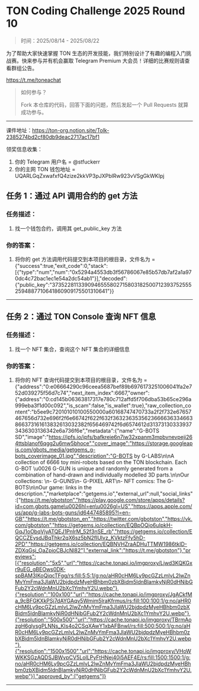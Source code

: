# TON Coding Challenge 2025 Round 10

> 时间：2025/08/14 - 2025/08/22

为了帮助大家快速掌握 TON 生态的开发技能，我们特别设计了有趣的编程入门挑战赛。快来参与并有机会赢取 Telegram Premium 大会员！详细的比赛规则请查看群组公告。

https://t.me/toneachat

> 如何参与？
>
> Fork 本仓库的代码，回答下面的问题，然后发起一个 Pull Requests 就算成功参与。

---

课件地址：https://ton-org.notion.site/Tolk-2385274bd2cf80db9deac2717ac17bf1

领奖信息收集：
1. 你的 Telegram 用户名 = @stfuckerr
2. 你的主网 TON 钱包地址 = UQARLGqZxwafxfQ4zize2kkVP3pJXPblRw923vVSgGkWKIpj


## 任务 1：通过 API 调用合约的 get 方法
### 任务描述：

1. 找一个钱包合约，调用其 get_public_key 方法

### 你的答案：

1. 将你的 get 方法调用代码提交到本项目的根目录，文件名为 = {"success":true,"exit_code":0,"stack":[{"type":"num","num":"0x5294a4553db3f56786067e85b57db7af2a1a970dc4c72bac1ec1e54a2dc54ab1"}],"decoded":{"public_key":"37352281133909465558027158031825007123937525552594887710641860909175501310641"}}


---

## 任务 2：通过 TON Console 查询 NFT 信息

### 任务描述：

1. 找一个 NFT 集合，查询这个 NFT 集合的详细信息

### 你的答案：

1. 将你的 NFT 查询代码提交到本项目的根目录，文件名为 = {"address":"0:e06664290c96ceea5687bef89b6976173251006041fa2e752d039275f56d7c74","next_item_index":6667,"owner":{"address":"0:cd145b06363817317e780c712affd5f706dba53b65ce296a999eba3f1d00c092","is_scam":false,"is_wallet":true},"raw_collection_content":"b5ee9c720101010100550000a60168747470733a2f2f732e67657467656d732e696f2f6e66742f622f632f3632363535623666636334663866373161613832613032382f656469742f6d6574612d313731303339373436303136342e6a736f6e","metadata":{"name":"G-BOTS SD","image":"https://ipfs.io/ipfs/bafkreie6n7iw32xpanm3mpbvnevpeji264ttsblanof6qgg2u6mw5bhoce","cover_image":"https://storage.googleapis.com/gbots_media/getgems_g-bots_coverimage_01.jpg","description":"G-BOTS by G-LABS\n\nA collection of 6666 toy mini-robots based on the TON blockchain. Each G-BOT \u0026 G-GUN is unique and randomly generated from a combination of hand-drawn and individually modelled 3D parts.\n\nOur collections: \n- G-GUNS\n- G-PIXEL ART\n- NFT comics: The G-BOTS\n\nOur game: links in the description.","marketplace":"getgems.io","external_url":null,"social_links":["https://t.me/gbotston","https://play.google.com/store/apps/details?id=com.gbots.game\u0026hl=en\u0026gl=US","https://apps.apple.com/us/app/g-labs-bots-guns/id6447485895?l=en-GB","https://t.me/gbotston_en","https://twitter.com/gbotston","https://vk.com/gbotston","https://getgems.io/collection/EQBpOQjo6uIpkH-GqJ1oObqVjyATQEJ1PnIrM_52f3nSE_rb","https://getgems.io/collection/EQCCZEysdJBqThkr2qX6sz5bN2fIUlvz_KVktzFfy5hD-2PD","https://getgems.io/collection/EQBNVHZraADHuTTMW1986tkID-ZDXqGsj_OaZpioCBJcNl82"],"external_link":"https://t.me/gbotston"},"previews":[{"resolution":"5x5","url":"https://cache.tonapi.io/imgproxy/Ljwd3KQKGxr9uEG_gBEOws0DK-spBAM3IKoQjqcTFgg/rs:fill:5:5:1/g:no/aHR0cHM6Ly9pcGZzLmlvL2lwZnMvYmFma3JlaWU2bjdpdzMyeHBhbm0zbXBidm5ldnBlamkyNjR0dHNibGFub2Y2cWdnMnU2bXc1YmhvY2U.webp"},{"resolution":"100x100","url":"https://cache.tonapi.io/imgproxy/JgACkfMa_9cBFGKXkPSj7dAYGAqv5Wmim5lraKfrmus/rs:fill:100:100:1/g:no/aHR0cHM6Ly9pcGZzLmlvL2lwZnMvYmFma3JlaWU2bjdpdzMyeHBhbm0zbXBidm5ldnBlamkyNjR0dHNibGFub2Y2cWdnMnU2bXc1YmhvY2U.webp"},{"resolution":"500x500","url":"https://cache.tonapi.io/imgproxy/TBrmAozgH6glysgPLNNs_KIs4o2CSqXAwY1xbAFBnwI/rs:fill:500:500:1/g:no/aHR0cHM6Ly9pcGZzLmlvL2lwZnMvYmFma3JlaWU2bjdpdzMyeHBhbm0zbXBidm5ldnBlamkyNjR0dHNibGFub2Y2cWdnMnU2bXc1YmhvY2U.webp"},{"resolution":"1500x1500","url":"https://cache.tonapi.io/imgproxy/VHoWWKKSGzAQDSJBWvpCV5LoILPyFtHNej40j5AEF4E/rs:fill:1500:1500:1/g:no/aHR0cHM6Ly9pcGZzLmlvL2lwZnMvYmFma3JlaWU2bjdpdzMyeHBhbm0zbXBidm5ldnBlamkyNjR0dHNibGFub2Y2cWdnMnU2bXc1YmhvY2U.webp"}],"approved_by":["getgems"]}

---


